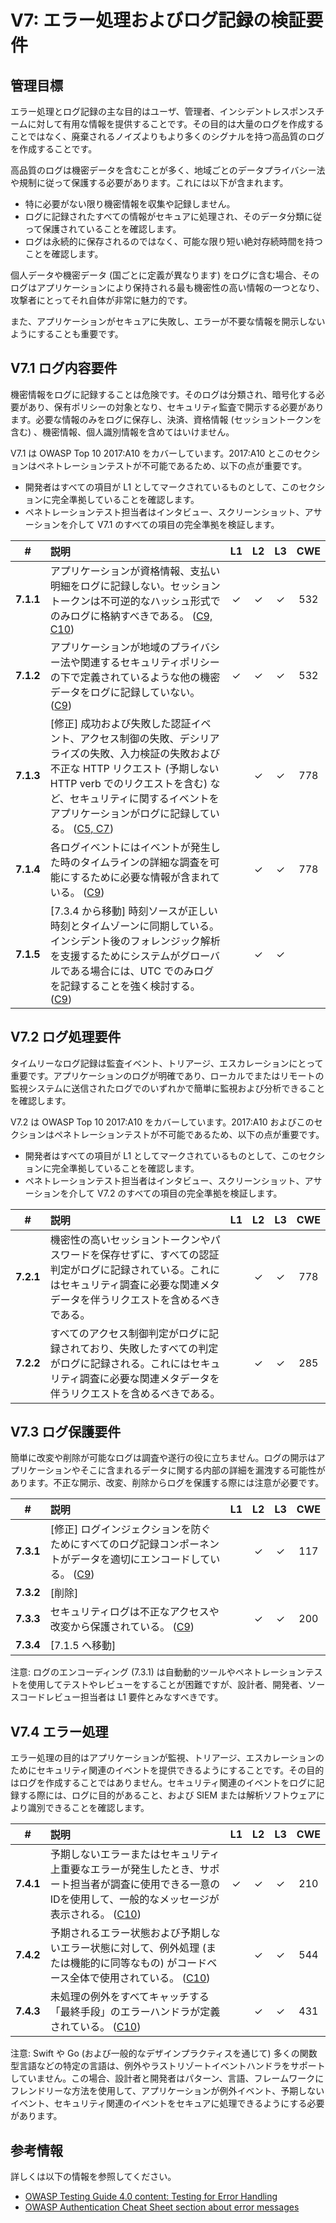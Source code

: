 # V7: エラー処理およびログ記録の検証要件

## 管理目標

エラー処理とログ記録の主な目的はユーザ、管理者、インシデントレスポンスチームに対して有用な情報を提供することです。その目的は大量のログを作成することではなく、廃棄されるノイズよりもより多くのシグナルを持つ高品質のログを作成することです。

高品質のログは機密データを含むことが多く、地域ごとのデータプライバシー法や規制に従って保護する必要があります。これには以下が含まれます。

* 特に必要がない限り機密情報を収集や記録しません。
* ログに記録されたすべての情報がセキュアに処理され、そのデータ分類に従って保護されていることを確認します。
* ログは永続的に保存されるのではなく、可能な限り短い絶対存続時間を持つことを確認します。

個人データや機密データ (国ごとに定義が異なります) をログに含む場合、そのログはアプリケーションにより保持される最も機密性の高い情報の一つとなり、攻撃者にとってそれ自体が非常に魅力的です。

また、アプリケーションがセキュアに失敗し、エラーが不要な情報を開示しないようにすることも重要です。

## V7.1 ログ内容要件

機密情報をログに記録することは危険です。そのログは分類され、暗号化する必要があり、保有ポリシーの対象となり、セキュリティ監査で開示する必要があります。必要な情報のみをログに保存し、決済、資格情報 (セッショントークンを含む) 、機密情報、個人識別情報を含めてはいけません。

V7.1 は OWASP Top 10 2017:A10 をカバーしています。2017:A10 とこのセクションはペネトレーションテストが不可能であるため、以下の点が重要です。

* 開発者はすべての項目が L1 としてマークされているものとして、このセクションに完全準拠していることを確認します。
* ペネトレーションテスト担当者はインタビュー、スクリーンショット、アサーションを介して V7.1 のすべての項目の完全準拠を検証します。

| # | 説明 | L1 | L2 | L3 | CWE |
| :---: | :--- | :---: | :---:| :---: | :---: |
| **7.1.1** | アプリケーションが資格情報、支払い明細をログに記録しない。セッショントークンは不可逆的なハッシュ形式でのみログに格納すべきである。 ([C9, C10](https://owasp.org/www-project-proactive-controls/#div-numbering)) | ✓ | ✓ | ✓ | 532 |
| **7.1.2** | アプリケーションが地域のプライバシー法や関連するセキュリティポリシーの下で定義されているような他の機密データをログに記録していない。 ([C9](https://owasp.org/www-project-proactive-controls/#div-numbering)) | ✓ | ✓ | ✓ | 532 |
| **7.1.3** | [修正] 成功および失敗した認証イベント、アクセス制御の失敗、デシリアライズの失敗、入力検証の失敗および不正な HTTP リクエスト (予期しない HTTP verb でのリクエストを含む) など、セキュリティに関するイベントをアプリケーションがログに記録している。 ([C5, C7](https://owasp.org/www-project-proactive-controls/#div-numbering)) | | ✓ | ✓ | 778 |
| **7.1.4** | 各ログイベントにはイベントが発生した時のタイムラインの詳細な調査を可能にするために必要な情報が含まれている。 ([C9](https://owasp.org/www-project-proactive-controls/#div-numbering)) | | ✓ | ✓ | 778 |
| **7.1.5** | [7.3.4 から移動] 時刻ソースが正しい時刻とタイムゾーンに同期している。インシデント後のフォレンジック解析を支援するためにシステムがグローバルである場合には、UTC でのみログを記録することを強く検討する。 ([C9](https://owasp.org/www-project-proactive-controls/#div-numbering)) | | ✓ | ✓ | |

## V7.2 ログ処理要件

タイムリーなログ記録は監査イベント、トリアージ、エスカレーションにとって重要です。アプリケーションのログが明確であり、ローカルでまたはリモートの監視システムに送信されたログでのいずれかで簡単に監視および分析できることを確認します。

V7.2 は OWASP Top 10 2017:A10 をカバーしています。2017:A10 およびこのセクションはペネトレーションテストが不可能であるため、以下の点が重要です。

* 開発者はすべての項目が L1 としてマークされているものとして、このセクションに完全準拠していることを確認します。
* ペネトレーションテスト担当者はインタビュー、スクリーンショット、アサーションを介して V7.2 のすべての項目の完全準拠を検証します。

| # | 説明 | L1 | L2 | L3 | CWE |
| :---: | :--- | :---: | :---:| :---: | :---: |
| **7.2.1** | 機密性の高いセッショントークンやパスワードを保存せずに、すべての認証判定がログに記録されている。これにはセキュリティ調査に必要な関連メタデータを伴うリクエストを含めるべきである。 | | ✓ | ✓ | 778 |
| **7.2.2** | すべてのアクセス制御判定がログに記録されており、失敗したすべての判定がログに記録される。これにはセキュリティ調査に必要な関連メタデータを伴うリクエストを含めるべきである。 | | ✓ | ✓ | 285 |

## V7.3 ログ保護要件

簡単に改変や削除が可能なログは調査や遂行の役に立ちません。ログの開示はアプリケーションやそこに含まれるデータに関する内部の詳細を漏洩する可能性があります。不正な開示、改変、削除からログを保護する際には注意が必要です。

| # | 説明 | L1 | L2 | L3 | CWE |
| :---: | :--- | :---: | :---:| :---: | :---: |
| **7.3.1** | [修正] ログインジェクションを防ぐためにすべてのログ記録コンポーネントがデータを適切にエンコードしている。 ([C9](https://owasp.org/www-project-proactive-controls/#div-numbering)) | | ✓ | ✓ | 117 |
| **7.3.2** | [削除] | | | | |
| **7.3.3** | セキュリティログは不正なアクセスや改変から保護されている。 ([C9](https://owasp.org/www-project-proactive-controls/#div-numbering)) | | ✓ | ✓ | 200 |
| **7.3.4** | [7.1.5 へ移動] | | | | |

注意: ログのエンコーディング (7.3.1) は自動動的ツールやペネトレーションテストを使用してテストやレビューをすることが困難ですが、設計者、開発者、ソースコードレビュー担当者は L1 要件とみなすべきです。

## V7.4 エラー処理

エラー処理の目的はアプリケーションが監視、トリアージ、エスカレーションのためにセキュリティ関連のイベントを提供できるようにすることです。その目的はログを作成することではありません。セキュリティ関連のイベントをログに記録する際には、ログに目的があること、および SIEM または解析ソフトウェアにより識別できることを確認します。

| # | 説明 | L1 | L2 | L3 | CWE |
| :---: | :--- | :---: | :---:| :---: | :---: |
| **7.4.1** | 予期しないエラーまたはセキュリティ上重要なエラーが発生したとき、サポート担当者が調査に使用できる一意のIDを使用して、一般的なメッセージが表示される。 ([C10](https://owasp.org/www-project-proactive-controls/#div-numbering)) | ✓ | ✓ | ✓ | 210 |
| **7.4.2** | 予期されるエラー状態および予期しないエラー状態に対して、例外処理 (または機能的に同等なもの) がコードベース全体で使用されている。 ([C10](https://owasp.org/www-project-proactive-controls/#div-numbering)) | | ✓ | ✓ | 544 |
| **7.4.3** | 未処理の例外をすべてキャッチする「最終手段」のエラーハンドラが定義されている。 ([C10](https://owasp.org/www-project-proactive-controls/#div-numbering)) | | ✓ | ✓ | 431 |

注意: Swift や Go (および一般的なデザインプラクティスを通じて) 多くの関数型言語などの特定の言語は、例外やラストリゾートイベントハンドラをサポートしていません。この場合、設計者と開発者はパターン、言語、フレームワークにフレンドリーな方法を使用して、アプリケーションが例外イベント、予期しないイベント、セキュリティ関連のイベントをセキュアに処理できるようにする必要があります。

## 参考情報

詳しくは以下の情報を参照してください。

*  [OWASP Testing Guide 4.0 content: Testing for Error Handling](https://owasp.org/www-project-web-security-testing-guide/v41/4-Web_Application_Security_Testing/08-Testing_for_Error_Handling/README.html)
*  [OWASP Authentication Cheat Sheet section about error messages](https://cheatsheetseries.owasp.org/cheatsheets/Authentication_Cheat_Sheet.html#authentication-and-error-messages)
